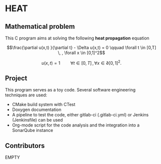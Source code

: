 HEAT
====================

Mathematical problem
---------------------

This C program aims at solving the following **heat propagation** equation

```math
\frac{\partial u(x,t) }{\partial t} - \Delta u(x,t) = 0 \qquad \forall  t \in [0,T] \, , \forall x \in [0,1]^2
```
```math
u(x,t) = 1 \, \qquad \forall  t \in [0,T] \, , \forall x \in \partial [0,1]^2.
```

Project
---------------------

This program serves as a toy code.
Several software engineering techniques are used:

* CMake build system with CTest
* Doxygen documentation
* A pipeline to test the code, either gitlab-ci (.gitlab-ci.yml) or Jenkins (Jenkinsfile) can be used
* Org-mode script for the code analysis and the integration into a SonarQube instance


Contributors
------------
EMPTY
